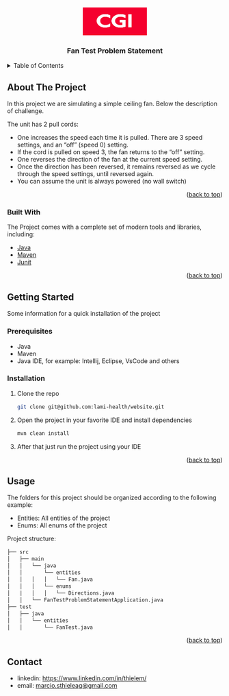 <div id="top"></div>

<br />
<div align="center">
<a>
  <img src="https://github.com/msthieleag/fan-test-problem-statement/blob/main/cgi.png" alt="cgi" width="150" height="65">
</a>
<h3 align="center">Fan Test Problem Statement</h3>
</div>

<details>
  <summary>Table of Contents</summary>
  <ol>
    <li>
      <a href="#about-the-project">About The Project</a>
      <ul>
        <li><a href="#built-with">Built With</a></li>
      </ul>
    </li>
    <li>
      <a href="#getting-started">Getting Started</a>
      <ul>
        <li><a href="#prerequisites">Prerequisites</a></li>
        <li><a href="#installation">Installation</a></li>
      </ul>
    </li>
    <li><a href="#usage">Usage</a></li>
    <li><a href="#roadmap">Roadmap</a></li>
    <li><a href="#contributing">Contributing</a></li>

  </ol>
</details>


## About The Project

In this project we are simulating a simple ceiling fan. Below the description of challenge. 

The unit has 2 pull cords:

- One increases the speed each time it is pulled. There are 3 speed settings, and an “off” (speed 0) setting.
- If the cord is pulled on speed 3, the fan returns to the “off” setting.
- One reverses the direction of the fan at the current speed setting.
- Once the direction has been reversed, it remains reversed as we cycle through the speed settings, until reversed again.
- You can assume the unit is always powered (no wall switch)

<p align="right">(<a href="#top">back to top</a>)</p>

### Built With
The Project comes with a complete set of modern tools and libraries, including:

* [Java](https://docs.oracle.com/en/java/javase/11/)
* [Maven](https://maven.apache.org/)
* [Junit](https://junit.org/junit5/)

<p align="right">(<a href="#top">back to top</a>)</p>


## Getting Started

Some information for a quick installation of the project

### Prerequisites

* Java 
* Maven
* Java IDE, for example: Intellij, Eclipse, VsCode and others

### Installation

1. Clone the repo
   ```sh
   git clone git@github.com:lami-health/website.git
   ```
2. Open the project in your favorite IDE and install dependencies
   ```sh
   mvn clean install
   ```
3. After that just run the project using your IDE

<p align="right">(<a href="#top">back to top</a>)</p>

## Usage

The folders for this project should be organized according to the following example:

- Entities: All entities of the project
- Enums: All enums of the project

Project structure:
```
├── src
│   ├── main
│   │   └── java
│   │       └── entities
│   │   │   │   └── Fan.java   
│   │   │   └── enums
│   |   │   │   └── Directions.java
│   │   └── FanTestProblemStatementApplication.java 
├── test
│   ├── java
│   │   └── entities
│   │       └── FanTest.java
```

<p align="right">(<a href="#top">back to top</a>)</p>

## Contact

- linkedin: https://www.linkedin.com/in/thielem/
- email: marcio.sthieleag@gmail.com